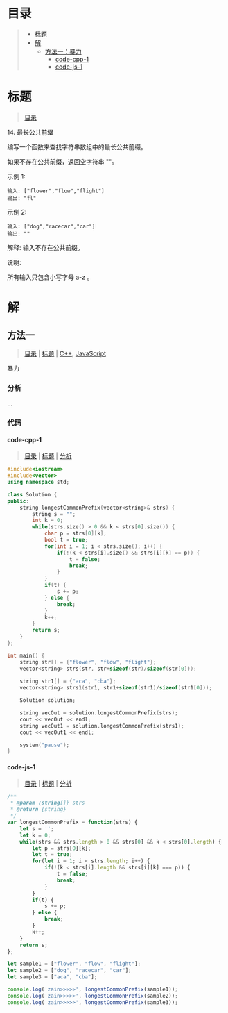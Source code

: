 # 目录

>- [标题](#标题)
>- [解](#解)
>    - [方法一：暴力](#方法一)
>        - [code-cpp-1](#code-cpp-1)
>        - [code-js-1](#code-js-1)

# 标题

>[目录](#目录)

14.&nbsp;最长公共前缀

编写一个函数来查找字符串数组中的最长公共前缀。

如果不存在公共前缀，返回空字符串 ""。

示例 1:

```
输入: ["flower","flow","flight"]
输出: "fl"
```

示例 2:

```
输入: ["dog","racecar","car"]
输出: ""
```

解释: 输入不存在公共前缀。

说明:

所有输入只包含小写字母 a-z 。


# 解

## 方法一

>[目录](#目录) | [标题](#标题) | [C++](#code-cpp-1), [JavaScript](#code-js-1)

暴力

### 分析

...

### 代码

#### code-cpp-1

>[目录](#目录) | [标题](#标题) | [分析](#方法一)

```cpp
#include<iostream>
#include<vector>
using namespace std;

class Solution {
public:
    string longestCommonPrefix(vector<string>& strs) {
        string s = "";
        int k = 0;
        while(strs.size() > 0 && k < strs[0].size()) {
            char p = strs[0][k];
            bool t = true;
            for(int i = 1; i < strs.size(); i++) {
                if(!(k < strs[i].size() && strs[i][k] == p)) {
                    t = false;
                    break;
                }
            }
            if(t) {
                s += p;
            } else {
                break;
            }
            k++;
        }
        return s;
    }
};

int main() {
    string str[] = {"flower", "flow", "flight"};
    vector<string> strs(str, str+sizeof(str)/sizeof(str[0]));
    
    string str1[] = {"aca", "cba"};
    vector<string> strs1(str1, str1+sizeof(str1)/sizeof(str1[0]));

    Solution solution;

    string vecOut = solution.longestCommonPrefix(strs);
    cout << vecOut << endl;
    string vecOut1 = solution.longestCommonPrefix(strs1);
    cout << vecOut1 << endl;

    system("pause");
}
```

#### code-js-1

>[目录](#目录) | [标题](#标题) | [分析](#方法一)

```js
/**
 * @param {string[]} strs
 * @return {string}
 */
var longestCommonPrefix = function(strs) {
    let s = '';
    let k = 0;
    while(strs && strs.length > 0 && strs[0] && k < strs[0].length) {
        let p = strs[0][k];
        let t = true;
        for(let i = 1; i < strs.length; i++) {
            if(!(k < strs[i].length && strs[i][k] === p)) {
                t = false;
                break;
            }
        }
        if(t) {
            s += p;
        } else {
            break;
        }
        k++;
    }
    return s;
};

let sample1 = ["flower", "flow", "flight"];
let sample2 = ["dog", "racecar", "car"];
let sample3 = ["aca", "cba"];

console.log('zain>>>>>', longestCommonPrefix(sample1));
console.log('zain>>>>>', longestCommonPrefix(sample2));
console.log('zain>>>>>', longestCommonPrefix(sample3));
```
